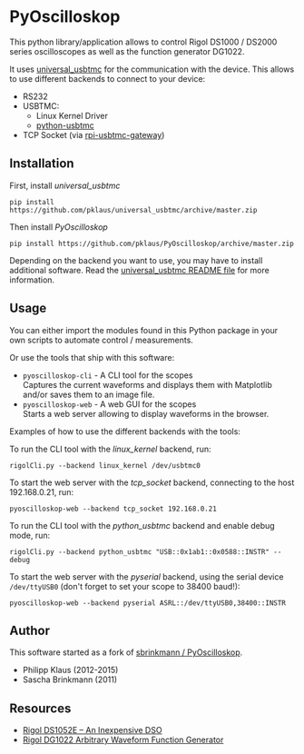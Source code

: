PyOscilloskop
=============

This python library/application allows to control Rigol DS1000 / DS2000 series
oscilloscopes as well as the function generator DG1022.

It uses [universal_usbtmc][] for the communication with the device.
This allows to use different backends to connect to your device:

* RS232
* USBTMC:
  * Linux Kernel Driver
  * [python-usbtmc][]
* TCP Socket (via [rpi-usbtmc-gateway][])

Installation
------------

First, install *universal_usbtmc*

    pip install https://github.com/pklaus/universal_usbtmc/archive/master.zip

Then install *PyOscilloskop*

    pip install https://github.com/pklaus/PyOscilloskop/archive/master.zip

Depending on the backend you want to use, you may have to install additional software.
Read the [universal_usbtmc README file](https://github.com/pklaus/universal_usbtmc/blob/master/README.md) for more information.

Usage
-----

You can either import the modules found in this Python package
in your own scripts to automate control / measurements.

Or use the tools that ship with this software:

* `pyoscilloskop-cli` - A CLI tool for the scopes  
  Captures the current waveforms and displays them
  with Matplotlib and/or saves them to an image file.
* `pyoscilloskop-web` - A web GUI for the scopes  
  Starts a web server allowing to display waveforms
  in the browser.

Examples of how to use the different backends with the tools:

To run the CLI tool with the *linux_kernel* backend, run:

    rigolCli.py --backend linux_kernel /dev/usbtmc0

To start the web server with the *tcp_socket* backend, connecting to the host 192.168.0.21, run:

    pyoscilloskop-web --backend tcp_socket 192.168.0.21

To run the CLI tool with the *python_usbtmc* backend and enable debug mode, run:

    rigolCli.py --backend python_usbtmc "USB::0x1ab1::0x0588::INSTR" --debug

To start the web server with the *pyserial* backend, using the serial device `/dev/ttyUSB0`
(don't forget to set your scope to 38400 baud!):

    pyoscilloskop-web --backend pyserial ASRL::/dev/ttyUSB0,38400::INSTR

Author
------

This software started as a fork of [sbrinkmann / PyOscilloskop](https://github.com/sbrinkmann/PyOscilloskop).

* Philipp Klaus (2012-2015)
* Sascha Brinkmann (2011)

Resources
---------

* [Rigol DS1052E – An Inexpensive DSO](http://blog.philippklaus.de/2013/04/rigol-ds1052e-an-inexpensive-dso/)
* [Rigol DG1022 Arbitrary Waveform Function Generator](http://blog.philippklaus.de/2012/05/rigol-dg1022-arbitrary-waveform-function-generator/)

[universal_usbtmc]: https://github.com/pklaus/universal_usbtmc
[python-usbtmc]: https://github.com/python-ivi/python-usbtmc
[rpi-usbtmc-gateway]: https://github.com/pklaus/rpi-usbtmc-gateway
